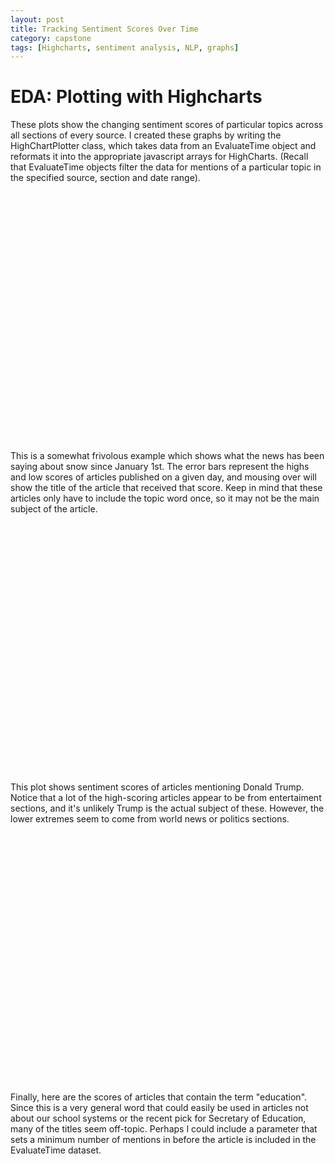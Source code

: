```yaml
---
layout: post
title: Tracking Sentiment Scores Over Time
category: capstone
tags: [Highcharts, sentiment analysis, NLP, graphs]
---
```

# EDA: Plotting with Highcharts

These plots show the changing sentiment scores of particular topics across all sections of every source. I created these graphs by writing the HighChartPlotter class, which takes data from an EvaluateTime object and reformats it into the appropriate javascript arrays for HighCharts. (Recall that EvaluateTime objects filter the data for mentions of a particular topic in the specified source, section and date range).

<script src="https://code.highcharts.com/highcharts.js"></script>
<script src="https://code.highcharts.com/highcharts-more.js"></script>
<script src="https://code.highcharts.com/modules/exporting.js"></script>

<div id="snow-sent-container" style="height: 400px; margin: auto; min-width: 400px; max-width: 600px"></div>


<script>
Highcharts.chart('snow-sent-container', {
  chart: {
    zoomType: 'x',
  },
  title: {
    text: 'Sentiment Score of Articles Containing "Snow"'
  },
  xAxis: [{
    type: 'datetime',
    title: {
      text: 'date',
      scalable: false
    }
  }],
  yAxis: {
    labels: {
      format: '{value}'
    },
    title: {
      text: 'Sentiment Scores'
    }
  },

  tooltip: {
    shared: false
  },
  series: [{
      "data": [
        [1484784000000, -0.014893484480660248],
        [1485475200000, 0.014371672502919777],
        [1485561600000, 0.0026270013166849659],
        [1485734400000, -0.0073898442224183966],
        [1485820800000, 0.0022959841115190831],
        [1485907200000, -0.0053017946320986237],
        [1486080000000, -0.00061089102328844335],
        [1486166400000, 0.0067917211135855573],
        [1486252800000, -0.0082626099072710645],
        [1486339200000, -0.0073095420507190033],
        [1486425600000, 0.0077615154717657897],
        [1486512000000, 0.004258487094170974],
        [1486598400000, 0.00022660012279252835],
        [1486684800000, 0.0030613481044298617]
      ],
      "type": "spline",
      "name": "Mean Score",
      "marker": false
    },{"name": "How Some Frolicking Fish Got Stuck in a Moment", "color": "#FF0000", "data": [[1484784000000, -0.014893484480660248]], "tooltip": {"pointFormat": "{point.y}"}, "marker": {"color": "#FF0000", "symbol": "circle", "enabled": true}, "type": "scatter", "showInLegend": false}, {"name": "How Do You Sell a Work of Art Built Into the Earth?", "color": "#FF0000", "data": [[1485475200000, 0.014371672502919777]], "tooltip": {"pointFormat": "{point.y}"}, "marker": {"color": "#FF0000", "symbol": "circle", "enabled": true}, "type": "scatter", "showInLegend": false}, {"name": "In Americas Heartland, Discussing Climate Change Without Saying Climate Change", "color": "#FF0000", "data": [[1485561600000, 0.002627001316684966]], "tooltip": {"pointFormat": "{point.y}"}, "marker": {"color": "#FF0000", "symbol": "circle", "enabled": true}, "type": "scatter", "showInLegend": false}, {"name": "Ice That Sparkles Like Diamonds Washes Onto Japanese Shores", "color": "#FF0000", "data": [[1485734400000, 0.01138116989617622]], "tooltip": {"pointFormat": "{point.y}"}, "marker": {"color": "#FF0000", "symbol": "circle", "enabled": true}, "type": "scatter", "showInLegend": false}, {"name": "The Image of Time", "color": "#FF0000", "data": [[1485820800000, 0.009198599732897583]], "tooltip": {"pointFormat": "{point.y}"}, "marker": {"color": "#FF0000", "symbol": "circle", "enabled": true}, "type": "scatter", "showInLegend": false}, {"name": "Fish can\'t talk, so they pee instead ", "color": "#FF0000", "data": [[1485907200000, -0.003725365527355257]], "tooltip": {"pointFormat": "{point.y}"}, "marker": {"color": "#FF0000", "symbol": "circle", "enabled": true}, "type": "scatter", "showInLegend": false}, {"name": "9 cooking projects that will please a crowd  or just you", "color": "#FF0000", "data": [[1486080000000, 0.012756601627775097]], "tooltip": {"pointFormat": "{point.y}"}, "marker": {"color": "#FF0000", "symbol": "circle", "enabled": true}, "type": "scatter", "showInLegend": false}, {"name": "What Happens When a Rape Goes Unreported", "color": "#FF0000", "data": [[1486166400000, 0.006791721113585557]], "tooltip": {"pointFormat": "{point.y}"}, "marker": {"color": "#FF0000", "symbol": "circle", "enabled": true}, "type": "scatter", "showInLegend": false}, {"name": "How to make frothy cocktails without the egg: Use chickpea water.", "color": "#FF0000", "data": [[1486252800000, 0.007134298527332862]], "tooltip": {"pointFormat": "{point.y}"}, "marker": {"color": "#FF0000", "symbol": "circle", "enabled": true}, "type": "scatter", "showInLegend": false}, {"name": "The music man: Josh Bell at mid-career", "color": "#FF0000", "data": [[1486339200000, 0.014871492557912569]], "tooltip": {"pointFormat": "{point.y}"}, "marker": {"color": "#FF0000", "symbol": "circle", "enabled": true}, "type": "scatter", "showInLegend": false}, {"name": "Fashion vs. Winter: Who Wins?", "color": "#FF0000", "data": [[1486425600000, 0.034112602141448296]], "tooltip": {"pointFormat": "{point.y}"}, "marker": {"color": "#FF0000", "symbol": "circle", "enabled": true}, "type": "scatter", "showInLegend": false}, {"name": "Spring will be here soon. Enjoy the last days of winter stillness in the garden.", "color": "#FF0000", "data": [[1486512000000, 0.025999163239962195]], "tooltip": {"pointFormat": "{point.y}"}, "marker": {"color": "#FF0000", "symbol": "circle", "enabled": true}, "type": "scatter", "showInLegend": false}, {"name": "The Colorado Historic Hot Springs Loop makes it easy to plan a visit  and a long soak", "color": "#FF0000", "data": [[1486598400000, 0.014185168128377768]], "tooltip": {"pointFormat": "{point.y}"}, "marker": {"color": "#FF0000", "symbol": "circle", "enabled": true}, "type": "scatter", "showInLegend": false}, {"name": "Kate Spade playful, Klein political at NY Fashion Week", "color": "#FF0000", "data": [[1486684800000, 0.01763206673250885]], "tooltip": {"pointFormat": "{point.y}"}, "marker": {"color": "#FF0000", "symbol": "circle", "enabled": true}, "type": "scatter", "showInLegend": false},
    {"name": "How Some Frolicking Fish Got Stuck in a Moment", "color": "#FF0000", "data": [[1484784000000, -0.014893484480660248]], "tooltip": {"pointFormat": "{point.y}"}, "marker": {"color": "#FF0000", "symbol": "circle", "enabled": true}, "type": "scatter", "showInLegend": false}, {"name": "How Do You Sell a Work of Art Built Into the Earth?", "color": "#FF0000", "data": [[1485475200000, 0.014371672502919777]], "tooltip": {"pointFormat": "{point.y}"}, "marker": {"color": "#FF0000", "symbol": "circle", "enabled": true}, "type": "scatter", "showInLegend": false}, {"name": "In Americas Heartland, Discussing Climate Change Without Saying Climate Change", "color": "#FF0000", "data": [[1485561600000, 0.002627001316684966]], "tooltip": {"pointFormat": "{point.y}"}, "marker": {"color": "#FF0000", "symbol": "circle", "enabled": true}, "type": "scatter", "showInLegend": false}, {"name": "Ollie, a Standoffish Bobcat, Is Missing From the National Zoo", "color": "#FF0000", "data": [[1485734400000, -0.026309530234651497]], "tooltip": {"pointFormat": "{point.y}"}, "marker": {"color": "#FF0000", "symbol": "circle", "enabled": true}, "type": "scatter", "showInLegend": false}, {"name": "Refugees Welcome. Volunteers Embrace Congolese Family in the Hudson Valley.", "color": "#FF0000", "data": [[1485820800000, -0.004925308079183126]], "tooltip": {"pointFormat": "{point.y}"}, "marker": {"color": "#FF0000", "symbol": "circle", "enabled": true}, "type": "scatter", "showInLegend": false}, {"name": "Pilgrim Nuclear Plants Neighbors Confront Regulators Over Safety", "color": "#FF0000", "data": [[1485907200000, -0.00687822373684199]], "tooltip": {"pointFormat": "{point.y}"}, "marker": {"color": "#FF0000", "symbol": "circle", "enabled": true}, "type": "scatter", "showInLegend": false}, {"name": "Everything is destroyed: A deadly surge of violence strikes eastern Ukraine", "color": "#FF0000", "data": [[1486080000000, -0.010946335938731242]], "tooltip": {"pointFormat": "{point.y}"}, "marker": {"color": "#FF0000", "symbol": "circle", "enabled": true}, "type": "scatter", "showInLegend": false}, {"name": "What Happens When a Rape Goes Unreported", "color": "#FF0000", "data": [[1486166400000, 0.006791721113585557]], "tooltip": {"pointFormat": "{point.y}"}, "marker": {"color": "#FF0000", "symbol": "circle", "enabled": true}, "type": "scatter", "showInLegend": false}, {"name": "100 dead as heavy snow burdens Afghanistan", "color": "#FF0000", "data": [[1486252800000, -0.02604361980140777]], "tooltip": {"pointFormat": "{point.y}"}, "marker": {"color": "#FF0000", "symbol": "circle", "enabled": true}, "type": "scatter", "showInLegend": false}, {"name": "U.N. says civilian toll in Afghanistan higher than ever", "color": "#FF0000", "data": [[1486339200000, -0.023722893072320554]], "tooltip": {"pointFormat": "{point.y}"}, "marker": {"color": "#FF0000", "symbol": "circle", "enabled": true}, "type": "scatter", "showInLegend": false}, {"name": "Waiting for New Lives: 2 Refugees Long Journeys to the U.S.", "color": "#FF0000", "data": [[1486425600000, -0.005602353734814484]], "tooltip": {"pointFormat": "{point.y}"}, "marker": {"color": "#FF0000", "symbol": "circle", "enabled": true}, "type": "scatter", "showInLegend": false}, {"name": "Gunmen kill 6 Red Cross staffers in northern Afghanistan; 2 others missing", "color": "#FF0000", "data": [[1486512000000, -0.012869348511960484]], "tooltip": {"pointFormat": "{point.y}"}, "marker": {"color": "#FF0000", "symbol": "circle", "enabled": true}, "type": "scatter", "showInLegend": false}, {"name": "Winter Storm Hits the Northeast", "color": "#FF0000", "data": [[1486598400000, -0.017784226933338584]], "tooltip": {"pointFormat": "{point.y}"}, "marker": {"color": "#FF0000", "symbol": "circle", "enabled": true}, "type": "scatter", "showInLegend": false}, {"name": "Jos Mara Olazbal to Make Champions Tour Debut After Painful Absence", "color": "#FF0000", "data": [[1486684800000, -0.00934960715090244]], "tooltip": {"pointFormat": "{point.y}"}, "marker": {"color": "#FF0000", "symbol": "circle", "enabled": true}, "type": "scatter", "showInLegend": false},
    {
      "whiskerLength": 0,
      "name": "Range",
      "color": "#FF0000",
      "data": [
        [1484784000000, -0.014893484480660248, -0.014893484480660248],
        [1485475200000, 0.014371672502919777, 0.014371672502919777],
        [1485561600000, 0.002627001316684966, 0.002627001316684966],
        [1485734400000, -0.026309530234651497, 0.01138116989617622],
        [1485820800000, -0.004925308079183126, 0.009198599732897583],
        [1485907200000, -0.00687822373684199, -0.003725365527355257],
        [1486080000000, -0.010946335938731242, 0.012756601627775097],
        [1486166400000, 0.006791721113585557, 0.006791721113585557],
        [1486252800000, -0.02604361980140777, 0.007134298527332862],
        [1486339200000, -0.023722893072320554, 0.014871492557912569],
        [1486425600000, -0.005602353734814484, 0.034112602141448296],
        [1486512000000, -0.012869348511960484, 0.025999163239962195],
        [1486598400000, -0.017784226933338584, 0.014185168128377768],
        [1486684800000, -0.00934960715090244, 0.01763206673250885]
      ],
      "stemWidth": 3,
      "type": "errorbar"
    }

  ]
});

</script>

This is a somewhat frivolous example which shows what the news has been saying about snow since January 1st. The error bars represent the highs and low scores of articles published on a given day, and mousing over will show the title of the article that received that score. Keep in mind that these articles only have to include the topic word once, so it may not be the main subject of the article.

<script src="https://code.highcharts.com/highcharts.js"></script>
<script src="https://code.highcharts.com/highcharts-more.js"></script>
<script src="https://code.highcharts.com/modules/exporting.js"></script>

<div id="trump-sent-container" style="height: 400px; margin: auto; min-width: 400px; max-width: 600px"></div>

<script>
Highcharts.chart('trump-sent-container', {
  chart: {
    zoomType: 'x',
  },
  title: {
    text: 'Sentiment Score of Articles Containing "Trump"'
  },
  xAxis: [{
    type: 'datetime',
    title: {
      text: 'date',
      scalable: false
    }
  }],
  yAxis: {
    labels: {
      format: '{value}'
    },
    title: {
      text: 'Sentiment Scores'
    }
  },

  tooltip: {
    shared: false
  },
  series: [{"data": [[1483920000000, 0.00356272085255046], [1484179200000, 0.0056750113931406769], [1484265600000, 0.0062279688581462853], [1484611200000, 0.00089692887829575141], [1484697600000, 0.0016938879181849532], [1484784000000, -0.0048885450132428055], [1485043200000, 0.0012365967584631883], [1485216000000, 0.0043572349995608349], [1485302400000, 0.0036356197931765705], [1485388800000, -0.0036103652133617592], [1485475200000, 0.0029356748424282119], [1485561600000, -0.0017842902048555188], [1485648000000, -0.0023018243694363344], [1485734400000, -0.0013074571362297698], [1485820800000, 0.00099385695332830323], [1485907200000, -0.0018588705820894653], [1485993600000, 0.0019477455781785177], [1486080000000, -0.0006775052647275783], [1486166400000, 0.0006609573230201975], [1486252800000, 0.00010891243035774886], [1486339200000, -0.00011695169582407388], [1486425600000, -0.00034197985983538341], [1486512000000, 0.00035395090661044921], [1486598400000, 0.0044033321459123415], [1486684800000, 0.00024615736408288975]], "type": "spline", "name": "Mean Score"},
  {"whiskerLength": 0, "name": "Range", "color": "#FF0000", "data": [[1483920000000, 0.00356272085255046, 0.00356272085255046], [1484179200000, -0.00316513079969771, 0.014515153585979063], [1484265600000, 0.0028177523013720655, 0.009638185414920505], [1484611200000, 0.0008969288782957514, 0.0008969288782957514], [1484697600000, -0.01406176632325732, 0.01582098300399639], [1484784000000, -0.0048885450132428055, -0.0048885450132428055], [1485043200000, 0.0012365967584631883, 0.0012365967584631883], [1485216000000, -0.004563800772505719, 0.011479183330534931], [1485302400000, -0.008473489645253119, 0.017641738988055614], [1485388800000, -0.03759215114091276, 0.01565565850590797], [1485475200000, -0.022690103242414637, 0.03443547977169051], [1485561600000, -0.015022964961774108, 0.02031316270058932], [1485648000000, -0.05419147153643498, 0.05242308555732057], [1485734400000, -0.07546673756351176, 0.0420177890622497], [1485820800000, -0.020138447055517678, 0.04326670335292343], [1485907200000, -0.022384127718062474, 0.021054953967588108], [1485993600000, -0.02332528907958725, 0.031418040040256626], [1486080000000, -0.030780827943724907, 0.03606674158261045], [1486166400000, -0.021891711652034677, 0.023102555090620785], [1486252800000, -0.03789034091473219, 0.03494342932466825], [1486339200000, -0.04481497903725347, 0.06012818901788827], [1486425600000, -0.05761556560960404, 0.0396643728080506], [1486512000000, -0.030349070877080105, 0.03757202154187034], [1486598400000, -0.036716269864498996, 0.04902166585541689], [1486684800000, -0.0363144746667474, 0.03281162943269168]], "stemWidth": 3, "type": "errorbar"},
  {"name": "Betsy DeVos, Trumps Education Pick, Plays Hardball With Her Wealth", "color": "#FF0000", "data": [[1483920000000, 0.00356272085255046]], "tooltip": {"pointFormat": "{point.y}"}, "marker": {"color": "#FF0000", "symbol": "circle", "enabled": true}, "type": "scatter", "showInLegend": false}, {"name": "Trumps Pick for Education Could Face Unusually Stiff Resistance", "color": "#FF0000", "data": [[1484179200000, -0.00316513079969771]], "tooltip": {"pointFormat": "{point.y}"}, "marker": {"color": "#FF0000", "symbol": "circle", "enabled": true}, "type": "scatter", "showInLegend": false}, {"name": "Donations Pour In to Band From Black College That Will Play at Inauguration", "color": "#FF0000", "data": [[1484265600000, 0.0028177523013720655]], "tooltip": {"pointFormat": "{point.y}"}, "marker": {"color": "#FF0000", "symbol": "circle", "enabled": true}, "type": "scatter", "showInLegend": false}, {"name": "Betsy DeVoss Education Hearing Erupts Into Partisan Debate", "color": "#FF0000", "data": [[1484611200000, 0.0008969288782957514]], "tooltip": {"pointFormat": "{point.y}"}, "marker": {"color": "#FF0000", "symbol": "circle", "enabled": true}, "type": "scatter", "showInLegend": false}, {"name": "Student Loan Collector Cheated Millions, Lawsuits Say", "color": "#FF0000", "data": [[1484697600000, -0.01406176632325732]], "tooltip": {"pointFormat": "{point.y}"}, "marker": {"color": "#FF0000", "symbol": "circle", "enabled": true}, "type": "scatter", "showInLegend": false}, {"name": "Obama decision to free FALN terror group leader sparks outrage | Fox News", "color": "#FF0000", "data": [[1484784000000, -0.0048885450132428055]], "tooltip": {"pointFormat": "{point.y}"}, "marker": {"color": "#FF0000", "symbol": "circle", "enabled": true}, "type": "scatter", "showInLegend": false}, {"name": "Undersea Museum Keeps Fish Feeding and Its Social Commentary Biting", "color": "#FF0000", "data": [[1485043200000, 0.0012365967584631883]], "tooltip": {"pointFormat": "{point.y}"}, "marker": {"color": "#FF0000", "symbol": "circle", "enabled": true}, "type": "scatter", "showInLegend": false}, {"name": "Climate Change Activists Barefoot Walk Across America Ends in Tragedy", "color": "#FF0000", "data": [[1485216000000, -0.004563800772505719]], "tooltip": {"pointFormat": "{point.y}"}, "marker": {"color": "#FF0000", "symbol": "circle", "enabled": true}, "type": "scatter", "showInLegend": false}, {"name": "That Old Phone Trump Uses for Twitter Could Be an Opening to Security Threats", "color": "#FF0000", "data": [[1485302400000, -0.008473489645253119]], "tooltip": {"pointFormat": "{point.y}"}, "marker": {"color": "#FF0000", "symbol": "circle", "enabled": true}, "type": "scatter", "showInLegend": false}, {"name": "Democrats, Play Hardball on a Supreme Court Nominee", "color": "#FF0000", "data": [[1485388800000, -0.03759215114091276]], "tooltip": {"pointFormat": "{point.y}"}, "marker": {"color": "#FF0000", "symbol": "circle", "enabled": true}, "type": "scatter", "showInLegend": false}, {"name": "Trumps Immigration Ban Is Illegal", "color": "#FF0000", "data": [[1485475200000, -0.022690103242414637]], "tooltip": {"pointFormat": "{point.y}"}, "marker": {"color": "#FF0000", "symbol": "circle", "enabled": true}, "type": "scatter", "showInLegend": false}, {"name": "Anxiety About Muslim Refugees Is Stoked Online by the Far-Right Media", "color": "#FF0000", "data": [[1485561600000, -0.015022964961774108]], "tooltip": {"pointFormat": "{point.y}"}, "marker": {"color": "#FF0000", "symbol": "circle", "enabled": true}, "type": "scatter", "showInLegend": false}, {"name": "The Outcry Over Trumps Refugee Ban", "color": "#FF0000", "data": [[1485648000000, -0.05419147153643498]], "tooltip": {"pointFormat": "{point.y}"}, "marker": {"color": "#FF0000", "symbol": "circle", "enabled": true}, "type": "scatter", "showInLegend": false}, {"name": "The Most Thankless Job: Trumps Press Secretary", "color": "#FF0000", "data": [[1485734400000, -0.07546673756351176]], "tooltip": {"pointFormat": "{point.y}"}, "marker": {"color": "#FF0000", "symbol": "circle", "enabled": true}, "type": "scatter", "showInLegend": false}, {"name": "The Republican Fausts", "color": "#FF0000", "data": [[1485820800000, -0.020138447055517678]], "tooltip": {"pointFormat": "{point.y}"}, "marker": {"color": "#FF0000", "symbol": "circle", "enabled": true}, "type": "scatter", "showInLegend": false}, {"name": "Everyone Is Welcome Here", "color": "#FF0000", "data": [[1485907200000, -0.022384127718062474]], "tooltip": {"pointFormat": "{point.y}"}, "marker": {"color": "#FF0000", "symbol": "circle", "enabled": true}, "type": "scatter", "showInLegend": false}, {"name": "Foreigners Trapped in the United States by New Policy", "color": "#FF0000", "data": [[1485993600000, -0.02332528907958725]], "tooltip": {"pointFormat": "{point.y}"}, "marker": {"color": "#FF0000", "symbol": "circle", "enabled": true}, "type": "scatter", "showInLegend": false}, {"name": "A Real and Present Danger: Lawyers Protest Against Trump", "color": "#FF0000", "data": [[1486080000000, -0.030780827943724907]], "tooltip": {"pointFormat": "{point.y}"}, "marker": {"color": "#FF0000", "symbol": "circle", "enabled": true}, "type": "scatter", "showInLegend": false}, {"name": "Chelsea Nears a Championship by Excelling at the Predictable", "color": "#FF0000", "data": [[1486166400000, -0.021891711652034677]], "tooltip": {"pointFormat": "{point.y}"}, "marker": {"color": "#FF0000", "symbol": "circle", "enabled": true}, "type": "scatter", "showInLegend": false}, {"name": "Five Reasons the Opposition Is in Good Shape to Fight Trump", "color": "#FF0000", "data": [[1486252800000, -0.03789034091473219]], "tooltip": {"pointFormat": "{point.y}"}, "marker": {"color": "#FF0000", "symbol": "circle", "enabled": true}, "type": "scatter", "showInLegend": false}, {"name": "Joy Behar on Trump SNL Skits: \'Dictators\' Hate Being Subjects of Jokes | Fox News Insider", "color": "#FF0000", "data": [[1486339200000, -0.04481497903725347]], "tooltip": {"pointFormat": "{point.y}"}, "marker": {"color": "#FF0000", "symbol": "circle", "enabled": true}, "type": "scatter", "showInLegend": false}, {"name": "Photos & Videos Capture Devastation After Tornadoes Strike Louisiana | Fox News Insider", "color": "#FF0000", "data": [[1486425600000, -0.05761556560960404]], "tooltip": {"pointFormat": "{point.y}"}, "marker": {"color": "#FF0000", "symbol": "circle", "enabled": true}, "type": "scatter", "showInLegend": false}, {"name": "She Showed Up Yearly to Meet Immigration Agents. Now Theyve Deported Her.", "color": "#FF0000", "data": [[1486512000000, -0.030349070877080105]], "tooltip": {"pointFormat": "{point.y}"}, "marker": {"color": "#FF0000", "symbol": "circle", "enabled": true}, "type": "scatter", "showInLegend": false}, {"name": "Hateful Threats Against a Jewish Blogger", "color": "#FF0000", "data": [[1486598400000, -0.036716269864498996]], "tooltip": {"pointFormat": "{point.y}"}, "marker": {"color": "#FF0000", "symbol": "circle", "enabled": true}, "type": "scatter", "showInLegend": false}, {"name": "La France, perdue sans grand dbat intrieur", "color": "#FF0000", "data": [[1486684800000, -0.0363144746667474]], "tooltip": {"pointFormat": "{point.y}"}, "marker": {"color": "#FF0000", "symbol": "circle", "enabled": true}, "type": "scatter", "showInLegend": false},
  {"name": "Betsy DeVos, Trumps Education Pick, Plays Hardball With Her Wealth", "color": "#FF0000", "data": [[1483920000000, 0.00356272085255046]], "tooltip": {"pointFormat": "{point.y}"}, "marker": {"color": "#FF0000", "symbol": "circle", "enabled": true}, "type": "scatter", "showInLegend": false}, {"name": "Janet Yellen Gives an Economic Short Course, Beyond Interest Rates", "color": "#FF0000", "data": [[1484179200000, 0.014515153585979063]], "tooltip": {"pointFormat": "{point.y}"}, "marker": {"color": "#FF0000", "symbol": "circle", "enabled": true}, "type": "scatter", "showInLegend": false}, {"name": "Programs That Are Predatory: Its Not Just at For-Profit Colleges", "color": "#FF0000", "data": [[1484265600000, 0.009638185414920505]], "tooltip": {"pointFormat": "{point.y}"}, "marker": {"color": "#FF0000", "symbol": "circle", "enabled": true}, "type": "scatter", "showInLegend": false}, {"name": "Betsy DeVoss Education Hearing Erupts Into Partisan Debate", "color": "#FF0000", "data": [[1484611200000, 0.0008969288782957514]], "tooltip": {"pointFormat": "{point.y}"}, "marker": {"color": "#FF0000", "symbol": "circle", "enabled": true}, "type": "scatter", "showInLegend": false}, {"name": "Nominee Betsy DeVoss Knowledge of Education Basics Is Open to Criticism", "color": "#FF0000", "data": [[1484697600000, 0.01582098300399639]], "tooltip": {"pointFormat": "{point.y}"}, "marker": {"color": "#FF0000", "symbol": "circle", "enabled": true}, "type": "scatter", "showInLegend": false}, {"name": "Obama decision to free FALN terror group leader sparks outrage | Fox News", "color": "#FF0000", "data": [[1484784000000, -0.0048885450132428055]], "tooltip": {"pointFormat": "{point.y}"}, "marker": {"color": "#FF0000", "symbol": "circle", "enabled": true}, "type": "scatter", "showInLegend": false}, {"name": "Undersea Museum Keeps Fish Feeding and Its Social Commentary Biting", "color": "#FF0000", "data": [[1485043200000, 0.0012365967584631883]], "tooltip": {"pointFormat": "{point.y}"}, "marker": {"color": "#FF0000", "symbol": "circle", "enabled": true}, "type": "scatter", "showInLegend": false}, {"name": "Mens Fashion Designers Grapple With the Rise of Trump", "color": "#FF0000", "data": [[1485216000000, 0.011479183330534931]], "tooltip": {"pointFormat": "{point.y}"}, "marker": {"color": "#FF0000", "symbol": "circle", "enabled": true}, "type": "scatter", "showInLegend": false}, {"name": "Repeal and Compete", "color": "#FF0000", "data": [[1485302400000, 0.017641738988055614]], "tooltip": {"pointFormat": "{point.y}"}, "marker": {"color": "#FF0000", "symbol": "circle", "enabled": true}, "type": "scatter", "showInLegend": false}, {"name": "Elon Musk Has Trumps Ear, and Wall Street Takes Note", "color": "#FF0000", "data": [[1485388800000, 0.01565565850590797]], "tooltip": {"pointFormat": "{point.y}"}, "marker": {"color": "#FF0000", "symbol": "circle", "enabled": true}, "type": "scatter", "showInLegend": false}, {"name": "What Does Couture Actually Mean?", "color": "#FF0000", "data": [[1485475200000, 0.03443547977169051]], "tooltip": {"pointFormat": "{point.y}"}, "marker": {"color": "#FF0000", "symbol": "circle", "enabled": true}, "type": "scatter", "showInLegend": false}, {"name": "The Normalization Trap", "color": "#FF0000", "data": [[1485561600000, 0.02031316270058932]], "tooltip": {"pointFormat": "{point.y}"}, "marker": {"color": "#FF0000", "symbol": "circle", "enabled": true}, "type": "scatter", "showInLegend": false}, {"name": "La La Land Takes Top Prize at the Producers Guild Awards", "color": "#FF0000", "data": [[1485648000000, 0.05242308555732057]], "tooltip": {"pointFormat": "{point.y}"}, "marker": {"color": "#FF0000", "symbol": "circle", "enabled": true}, "type": "scatter", "showInLegend": false}, {"name": "Dont Cut Back on the Arts", "color": "#FF0000", "data": [[1485734400000, 0.0420177890622497]], "tooltip": {"pointFormat": "{point.y}"}, "marker": {"color": "#FF0000", "symbol": "circle", "enabled": true}, "type": "scatter", "showInLegend": false}, {"name": "Full Transcript and Video: Trump Picks Neil Gorsuch for Supreme Court", "color": "#FF0000", "data": [[1485820800000, 0.04326670335292343]], "tooltip": {"pointFormat": "{point.y}"}, "marker": {"color": "#FF0000", "symbol": "circle", "enabled": true}, "type": "scatter", "showInLegend": false}, {"name": "Runner-Up Didnt Make It to Supreme Court, but He Did Get to Altoona", "color": "#FF0000", "data": [[1485907200000, 0.021054953967588108]], "tooltip": {"pointFormat": "{point.y}"}, "marker": {"color": "#FF0000", "symbol": "circle", "enabled": true}, "type": "scatter", "showInLegend": false}, {"name": "Trump Rude Toward Australia", "color": "#FF0000", "data": [[1485993600000, 0.031418040040256626]], "tooltip": {"pointFormat": "{point.y}"}, "marker": {"color": "#FF0000", "symbol": "circle", "enabled": true}, "type": "scatter", "showInLegend": false}, {"name": "CBS Bets on The Good Fight in the Streaming Wars", "color": "#FF0000", "data": [[1486080000000, 0.03606674158261045]], "tooltip": {"pointFormat": "{point.y}"}, "marker": {"color": "#FF0000", "symbol": "circle", "enabled": true}, "type": "scatter", "showInLegend": false}, {"name": "Trump Picks Wall Street Over Main Street", "color": "#FF0000", "data": [[1486166400000, 0.023102555090620785]], "tooltip": {"pointFormat": "{point.y}"}, "marker": {"color": "#FF0000", "symbol": "circle", "enabled": true}, "type": "scatter", "showInLegend": false}, {"name": "La La Lands Damien Chazelle Wins Directors Guild Award", "color": "#FF0000", "data": [[1486252800000, 0.03494342932466825]], "tooltip": {"pointFormat": "{point.y}"}, "marker": {"color": "#FF0000", "symbol": "circle", "enabled": true}, "type": "scatter", "showInLegend": false}, {"name": "Buy Less, Pay More", "color": "#FF0000", "data": [[1486339200000, 0.06012818901788827]], "tooltip": {"pointFormat": "{point.y}"}, "marker": {"color": "#FF0000", "symbol": "circle", "enabled": true}, "type": "scatter", "showInLegend": false}, {"name": "Tom Price, a Bigger Problem Than Betsy DeVos", "color": "#FF0000", "data": [[1486425600000, 0.0396643728080506]], "tooltip": {"pointFormat": "{point.y}"}, "marker": {"color": "#FF0000", "symbol": "circle", "enabled": true}, "type": "scatter", "showInLegend": false}, {"name": "Trump, Socrates and the Laughter Effect", "color": "#FF0000", "data": [[1486512000000, 0.03757202154187034]], "tooltip": {"pointFormat": "{point.y}"}, "marker": {"color": "#FF0000", "symbol": "circle", "enabled": true}, "type": "scatter", "showInLegend": false}, {"name": "\'We Will Prevail\': Conway Confident in Legal Merits of Executive Order | Fox News Insider", "color": "#FF0000", "data": [[1486598400000, 0.04902166585541689]], "tooltip": {"pointFormat": "{point.y}"}, "marker": {"color": "#FF0000", "symbol": "circle", "enabled": true}, "type": "scatter", "showInLegend": false}, {"name": "In Welcoming Shinzo Abe, Trump Affirms U.S. Commitment to Defending Japan", "color": "#FF0000", "data": [[1486684800000, 0.03281162943269168]], "tooltip": {"pointFormat": "{point.y}"}, "marker": {"color": "#FF0000", "symbol": "circle", "enabled": true}, "type": "scatter", "showInLegend": false}

  ]
});
</script>

This plot shows sentiment scores of articles mentioning Donald Trump. Notice that a lot of the high-scoring articles appear to be from entertaiment sections, and it's unlikely Trump is the actual subject of these. However, the lower extremes seem to come from world news or politics sections.

<script src="https://code.highcharts.com/highcharts.js"></script>
<script src="https://code.highcharts.com/highcharts-more.js"></script>
<script src="https://code.highcharts.com/modules/exporting.js"></script>

<div id="education-sent-container" style="height: 400px; margin: auto; min-width: 400px; max-width: 600px"></div>

<script>
Highcharts.chart('education-sent-container', {
  chart: {
    zoomType: 'x',
  },
  title: {
    text: 'Sentiment Score of Articles Containing "Education"'
  },
  xAxis: [{
    type: 'datetime',
    title: {
      text: 'date',
      scalable: false
    }
  }],
  yAxis: {
    labels: {
      format: '{value}'
    },
    title: {
      text: 'Sentiment Scores'
    }
  },

  tooltip: {
    shared: false
  },
  series: [{"data": [[1483920000000, 0.00356272085255046], [1484092800000, 0.0078770409324142188], [1484179200000, 0.010672604961544202], [1484265600000, 0.0096381854149205047], [1484611200000, 0.00089692887829575141], [1484697600000, 0.013167626384735861], [1484784000000, -0.0051036394410852795], [1485129600000, 0.0052538974876376442], [1485216000000, 0.0046037287739159856], [1485302400000, 0.010890824589081445], [1485388800000, 0.0045382256209400571], [1485475200000, 0.0058396246876289562], [1485561600000, 0.0038935978705482584], [1485648000000, -0.016468277357170536], [1485734400000, 0.0057975170089988306], [1485820800000, 0.012168237164162335], [1485907200000, 0.004530157866342267], [1485993600000, 0.0043637034786368819], [1486080000000, 0.004252894095724628], [1486166400000, 0.001809335666043115], [1486252800000, 0.00068309907313841335], [1486339200000, 0.0032124376973448237], [1486425600000, 0.0053405402230246044], [1486512000000, -6.4711367291217688e-05], [1486598400000, 0.0042220782811166315], [1486684800000, 0.0046703368758777234]], "type": "spline", "name": "Mean Score"},
  {"whiskerLength": 0, "name": "Range", "color": "#FF0000", "data": [[1483920000000, 0.00356272085255046, 0.00356272085255046], [1484092800000, 0.003922212147318227, 0.015544990263524886], [1484179200000, -0.00316513079969771, 0.020667792098351255], [1484265600000, 0.009638185414920505, 0.009638185414920505], [1484611200000, 0.0008969288782957514, 0.0008969288782957514], [1484697600000, 0.010514269765475332, 0.01582098300399639], [1484784000000, -0.008216043652207437, -0.001991235229963123], [1485129600000, 0.005253897487637644, 0.005253897487637644], [1485216000000, -0.006876569299007019, 0.012774025820180963], [1485302400000, 0.010890824589081445, 0.010890824589081445], [1485388800000, -2.0806240051502226e-05, 0.009282990923769491], [1485475200000, -0.010206364367436507, 0.023363411272694937], [1485561600000, -0.008611162448453159, 0.01340415935010486], [1485648000000, -0.01865993368656773, -0.008474444185502226], [1485734400000, -0.00442851212940499, 0.01923076781043131], [1485820800000, -0.0009249105967449928, 0.04326670335292343], [1485907200000, -0.0049622828011583, 0.021054953967588108], [1485993600000, -0.01807683527218207, 0.020994164185762883], [1486080000000, -0.00997759842123625, 0.027802701864794815], [1486166400000, -0.01146526850801208, 0.028815979150469104], [1486252800000, -0.017262475527753857, 0.011054073569087029], [1486339200000, -0.007615641292200911, 0.02289564666473927], [1486425600000, -0.031184841254346406, 0.0396643728080506], [1486512000000, -0.018539590927724153, 0.024992360882460197], [1486598400000, -0.017570143039539295, 0.021190172528031702], [1486684800000, -0.0222605411470378, 0.02920747597247196]], "stemWidth": 3, "type": "errorbar"},
  {"name": "Betsy DeVos, Trumps Education Pick, Plays Hardball With Her Wealth", "color": "#FF0000", "data": [[1483920000000, 0.00356272085255046]], "tooltip": {"pointFormat": "{point.y}"}, "marker": {"color": "#FF0000", "symbol": "circle", "enabled": true}, "type": "scatter", "showInLegend": false}, {"name": "For Young Entrepreneurs, College Debts Can Snuff Out Start-Up Hopes", "color": "#FF0000", "data": [[1484092800000, 0.003922212147318227]], "tooltip": {"pointFormat": "{point.y}"}, "marker": {"color": "#FF0000", "symbol": "circle", "enabled": true}, "type": "scatter", "showInLegend": false}, {"name": "Trumps Pick for Education Could Face Unusually Stiff Resistance", "color": "#FF0000", "data": [[1484179200000, -0.00316513079969771]], "tooltip": {"pointFormat": "{point.y}"}, "marker": {"color": "#FF0000", "symbol": "circle", "enabled": true}, "type": "scatter", "showInLegend": false}, {"name": "Programs That Are Predatory: Its Not Just at For-Profit Colleges", "color": "#FF0000", "data": [[1484265600000, 0.009638185414920505]], "tooltip": {"pointFormat": "{point.y}"}, "marker": {"color": "#FF0000", "symbol": "circle", "enabled": true}, "type": "scatter", "showInLegend": false}, {"name": "Betsy DeVoss Education Hearing Erupts Into Partisan Debate", "color": "#FF0000", "data": [[1484611200000, 0.0008969288782957514]], "tooltip": {"pointFormat": "{point.y}"}, "marker": {"color": "#FF0000", "symbol": "circle", "enabled": true}, "type": "scatter", "showInLegend": false}, {"name": "Lois Dickson Rice, Trailblazing Executive Behind Pell Grants, Dies at 83", "color": "#FF0000", "data": [[1484697600000, 0.010514269765475332]], "tooltip": {"pointFormat": "{point.y}"}, "marker": {"color": "#FF0000", "symbol": "circle", "enabled": true}, "type": "scatter", "showInLegend": false}, {"name": "For-Profit Law School Is Cut Off From Federal Student Loans", "color": "#FF0000", "data": [[1484784000000, -0.008216043652207437]], "tooltip": {"pointFormat": "{point.y}"}, "marker": {"color": "#FF0000", "symbol": "circle", "enabled": true}, "type": "scatter", "showInLegend": false}, {"name": "Texas Teacher Shouldnt Be Punished for Marijuana Use in Colorado, Judge Says", "color": "#FF0000", "data": [[1485129600000, 0.005253897487637644]], "tooltip": {"pointFormat": "{point.y}"}, "marker": {"color": "#FF0000", "symbol": "circle", "enabled": true}, "type": "scatter", "showInLegend": false}, {"name": "When Campus Rapists Are Repeat Offenders", "color": "#FF0000", "data": [[1485216000000, -0.006876569299007019]], "tooltip": {"pointFormat": "{point.y}"}, "marker": {"color": "#FF0000", "symbol": "circle", "enabled": true}, "type": "scatter", "showInLegend": false}, {"name": "If Sugar Is Harmless, Prove It", "color": "#FF0000", "data": [[1485302400000, 0.010890824589081445]], "tooltip": {"pointFormat": "{point.y}"}, "marker": {"color": "#FF0000", "symbol": "circle", "enabled": true}, "type": "scatter", "showInLegend": false}, {"name": "In a Corner, President Enrique Pea Nieto of Mexico Punches Back", "color": "#FF0000", "data": [[1485388800000, -2.0806240051502226e-05]], "tooltip": {"pointFormat": "{point.y}"}, "marker": {"color": "#FF0000", "symbol": "circle", "enabled": true}, "type": "scatter", "showInLegend": false}, {"name": "Gary Lineker, Soccer Hero, Dips a Toe Into Post-Brexit British Politics", "color": "#FF0000", "data": [[1485475200000, -0.010206364367436507]], "tooltip": {"pointFormat": "{point.y}"}, "marker": {"color": "#FF0000", "symbol": "circle", "enabled": true}, "type": "scatter", "showInLegend": false}, {"name": "Trumps Immigration Ban Draws Deep Anger and Muted Praise", "color": "#FF0000", "data": [[1485561600000, -0.008611162448453159]], "tooltip": {"pointFormat": "{point.y}"}, "marker": {"color": "#FF0000", "symbol": "circle", "enabled": true}, "type": "scatter", "showInLegend": false}, {"name": "Under Taliban Siege, a Doctors Trial by Fire", "color": "#FF0000", "data": [[1485648000000, -0.01865993368656773]], "tooltip": {"pointFormat": "{point.y}"}, "marker": {"color": "#FF0000", "symbol": "circle", "enabled": true}, "type": "scatter", "showInLegend": false}, {"name": "A Trade Deficit Isnt Failure", "color": "#FF0000", "data": [[1485734400000, -0.00442851212940499]], "tooltip": {"pointFormat": "{point.y}"}, "marker": {"color": "#FF0000", "symbol": "circle", "enabled": true}, "type": "scatter", "showInLegend": false}, {"name": "Colleges Discover the Rural Student", "color": "#FF0000", "data": [[1485820800000, -0.0009249105967449928]], "tooltip": {"pointFormat": "{point.y}"}, "marker": {"color": "#FF0000", "symbol": "circle", "enabled": true}, "type": "scatter", "showInLegend": false}, {"name": "Israel Approves Another Wave of West Bank Settlement Construction", "color": "#FF0000", "data": [[1485907200000, -0.0049622828011583]], "tooltip": {"pointFormat": "{point.y}"}, "marker": {"color": "#FF0000", "symbol": "circle", "enabled": true}, "type": "scatter", "showInLegend": false}, {"name": "An Apology to Muslims for President Trump", "color": "#FF0000", "data": [[1485993600000, -0.01807683527218207]], "tooltip": {"pointFormat": "{point.y}"}, "marker": {"color": "#FF0000", "symbol": "circle", "enabled": true}, "type": "scatter", "showInLegend": false}, {"name": "Iranians have studied in U.S. universities for decades. Trumps ban has left many stranded.", "color": "#FF0000", "data": [[1486080000000, -0.00997759842123625]], "tooltip": {"pointFormat": "{point.y}"}, "marker": {"color": "#FF0000", "symbol": "circle", "enabled": true}, "type": "scatter", "showInLegend": false}, {"name": "State Dept. reverses visa revocations, allows barred travelers to enter U.S.", "color": "#FF0000", "data": [[1486166400000, -0.01146526850801208]], "tooltip": {"pointFormat": "{point.y}"}, "marker": {"color": "#FF0000", "symbol": "circle", "enabled": true}, "type": "scatter", "showInLegend": false}, {"name": "A Small Ohio Town Clamors to Curb Aggressive Policing", "color": "#FF0000", "data": [[1486252800000, -0.017262475527753857]], "tooltip": {"pointFormat": "{point.y}"}, "marker": {"color": "#FF0000", "symbol": "circle", "enabled": true}, "type": "scatter", "showInLegend": false}, {"name": "Opposition to Trump travel ban grows as key court decision looms", "color": "#FF0000", "data": [[1486339200000, -0.007615641292200911]], "tooltip": {"pointFormat": "{point.y}"}, "marker": {"color": "#FF0000", "symbol": "circle", "enabled": true}, "type": "scatter", "showInLegend": false}, {"name": "Hemmer Asks Conway What Trump Meant About Media Not Reporting Terror Attacks | Fox News Insider", "color": "#FF0000", "data": [[1486425600000, -0.031184841254346406]], "tooltip": {"pointFormat": "{point.y}"}, "marker": {"color": "#FF0000", "symbol": "circle", "enabled": true}, "type": "scatter", "showInLegend": false}, {"name": "Once-reviled scavenger bird now the pride of its Indian home", "color": "#FF0000", "data": [[1486512000000, -0.018539590927724153]], "tooltip": {"pointFormat": "{point.y}"}, "marker": {"color": "#FF0000", "symbol": "circle", "enabled": true}, "type": "scatter", "showInLegend": false}, {"name": "Ask Amy: Parents worry about daughters college drinking", "color": "#FF0000", "data": [[1486598400000, -0.017570143039539295]], "tooltip": {"pointFormat": "{point.y}"}, "marker": {"color": "#FF0000", "symbol": "circle", "enabled": true}, "type": "scatter", "showInLegend": false}, {"name": "Roommates Wanted. Trump Supporters Need Not Apply.", "color": "#FF0000", "data": [[1486684800000, -0.0222605411470378]], "tooltip": {"pointFormat": "{point.y}"}, "marker": {"color": "#FF0000", "symbol": "circle", "enabled": true}, "type": "scatter", "showInLegend": false},
  {"name": "Betsy DeVos, Trumps Education Pick, Plays Hardball With Her Wealth", "color": "#FF0000", "data": [[1483920000000, 0.00356272085255046]], "tooltip": {"pointFormat": "{point.y}"}, "marker": {"color": "#FF0000", "symbol": "circle", "enabled": true}, "type": "scatter", "showInLegend": false}, {"name": "Elizabeth Bradley, Global Health Expert, Will Be Vassars New President", "color": "#FF0000", "data": [[1484092800000, 0.015544990263524886]], "tooltip": {"pointFormat": "{point.y}"}, "marker": {"color": "#FF0000", "symbol": "circle", "enabled": true}, "type": "scatter", "showInLegend": false}, {"name": "$60,000 in Tuition, and My Son Wants to Become a Farmer?", "color": "#FF0000", "data": [[1484179200000, 0.020667792098351255]], "tooltip": {"pointFormat": "{point.y}"}, "marker": {"color": "#FF0000", "symbol": "circle", "enabled": true}, "type": "scatter", "showInLegend": false}, {"name": "Programs That Are Predatory: Its Not Just at For-Profit Colleges", "color": "#FF0000", "data": [[1484265600000, 0.009638185414920505]], "tooltip": {"pointFormat": "{point.y}"}, "marker": {"color": "#FF0000", "symbol": "circle", "enabled": true}, "type": "scatter", "showInLegend": false}, {"name": "Betsy DeVoss Education Hearing Erupts Into Partisan Debate", "color": "#FF0000", "data": [[1484611200000, 0.0008969288782957514]], "tooltip": {"pointFormat": "{point.y}"}, "marker": {"color": "#FF0000", "symbol": "circle", "enabled": true}, "type": "scatter", "showInLegend": false}, {"name": "Nominee Betsy DeVoss Knowledge of Education Basics Is Open to Criticism", "color": "#FF0000", "data": [[1484697600000, 0.01582098300399639]], "tooltip": {"pointFormat": "{point.y}"}, "marker": {"color": "#FF0000", "symbol": "circle", "enabled": true}, "type": "scatter", "showInLegend": false}, {"name": "In Navient Lawsuits, Unsettling Echoes of Past Lending Crisis", "color": "#FF0000", "data": [[1484784000000, -0.001991235229963123]], "tooltip": {"pointFormat": "{point.y}"}, "marker": {"color": "#FF0000", "symbol": "circle", "enabled": true}, "type": "scatter", "showInLegend": false}, {"name": "Texas Teacher Shouldnt Be Punished for Marijuana Use in Colorado, Judge Says", "color": "#FF0000", "data": [[1485129600000, 0.005253897487637644]], "tooltip": {"pointFormat": "{point.y}"}, "marker": {"color": "#FF0000", "symbol": "circle", "enabled": true}, "type": "scatter", "showInLegend": false}, {"name": "Harlem Schools Are Left to Fail as Those Not Far Away Thrive", "color": "#FF0000", "data": [[1485216000000, 0.012774025820180963]], "tooltip": {"pointFormat": "{point.y}"}, "marker": {"color": "#FF0000", "symbol": "circle", "enabled": true}, "type": "scatter", "showInLegend": false}, {"name": "If Sugar Is Harmless, Prove It", "color": "#FF0000", "data": [[1485302400000, 0.010890824589081445]], "tooltip": {"pointFormat": "{point.y}"}, "marker": {"color": "#FF0000", "symbol": "circle", "enabled": true}, "type": "scatter", "showInLegend": false}, {"name": "Mr. Trumps Gag Rule Will Harm Global Health", "color": "#FF0000", "data": [[1485388800000, 0.009282990923769491]], "tooltip": {"pointFormat": "{point.y}"}, "marker": {"color": "#FF0000", "symbol": "circle", "enabled": true}, "type": "scatter", "showInLegend": false}, {"name": "Gold and Gems: The Spring 2017 Jewelry Collections", "color": "#FF0000", "data": [[1485475200000, 0.023363411272694937]], "tooltip": {"pointFormat": "{point.y}"}, "marker": {"color": "#FF0000", "symbol": "circle", "enabled": true}, "type": "scatter", "showInLegend": false}, {"name": "College Success, for All", "color": "#FF0000", "data": [[1485561600000, 0.01340415935010486]], "tooltip": {"pointFormat": "{point.y}"}, "marker": {"color": "#FF0000", "symbol": "circle", "enabled": true}, "type": "scatter", "showInLegend": false}, {"name": "Visa Ban Leaves Artists in Limbo, and Institutions Perplexed", "color": "#FF0000", "data": [[1485648000000, -0.008474444185502226]], "tooltip": {"pointFormat": "{point.y}"}, "marker": {"color": "#FF0000", "symbol": "circle", "enabled": true}, "type": "scatter", "showInLegend": false}, {"name": "Hall of Fame Spot for Don Coryell Could Comfort Chargers Fans", "color": "#FF0000", "data": [[1485734400000, 0.01923076781043131]], "tooltip": {"pointFormat": "{point.y}"}, "marker": {"color": "#FF0000", "symbol": "circle", "enabled": true}, "type": "scatter", "showInLegend": false}, {"name": "Full Transcript and Video: Trump Picks Neil Gorsuch for Supreme Court", "color": "#FF0000", "data": [[1485820800000, 0.04326670335292343]], "tooltip": {"pointFormat": "{point.y}"}, "marker": {"color": "#FF0000", "symbol": "circle", "enabled": true}, "type": "scatter", "showInLegend": false}, {"name": "Runner-Up Didnt Make It to Supreme Court, but He Did Get to Altoona", "color": "#FF0000", "data": [[1485907200000, 0.021054953967588108]], "tooltip": {"pointFormat": "{point.y}"}, "marker": {"color": "#FF0000", "symbol": "circle", "enabled": true}, "type": "scatter", "showInLegend": false}, {"name": "Events for Children in NYC This Week", "color": "#FF0000", "data": [[1485993600000, 0.020994164185762883]], "tooltip": {"pointFormat": "{point.y}"}, "marker": {"color": "#FF0000", "symbol": "circle", "enabled": true}, "type": "scatter", "showInLegend": false}, {"name": "What Baroque Venice Can Teach Us About Modern Politics", "color": "#FF0000", "data": [[1486080000000, 0.027802701864794815]], "tooltip": {"pointFormat": "{point.y}"}, "marker": {"color": "#FF0000", "symbol": "circle", "enabled": true}, "type": "scatter", "showInLegend": false}, {"name": "How to Pick a Preschool in Less Than an Hour", "color": "#FF0000", "data": [[1486166400000, 0.028815979150469104]], "tooltip": {"pointFormat": "{point.y}"}, "marker": {"color": "#FF0000", "symbol": "circle", "enabled": true}, "type": "scatter", "showInLegend": false}, {"name": "Escapism Reigns in Super Bowl Commercials, but Politics Proves Inescapable", "color": "#FF0000", "data": [[1486252800000, 0.011054073569087029]], "tooltip": {"pointFormat": "{point.y}"}, "marker": {"color": "#FF0000", "symbol": "circle", "enabled": true}, "type": "scatter", "showInLegend": false}, {"name": "Kids who love birdwatching can let their hobby help scientists", "color": "#FF0000", "data": [[1486339200000, 0.02289564666473927]], "tooltip": {"pointFormat": "{point.y}"}, "marker": {"color": "#FF0000", "symbol": "circle", "enabled": true}, "type": "scatter", "showInLegend": false}, {"name": "Tom Price, a Bigger Problem Than Betsy DeVos", "color": "#FF0000", "data": [[1486425600000, 0.0396643728080506]], "tooltip": {"pointFormat": "{point.y}"}, "marker": {"color": "#FF0000", "symbol": "circle", "enabled": true}, "type": "scatter", "showInLegend": false}, {"name": "Students first: New Education Secretary Betsy DeVos seeks common ground", "color": "#FF0000", "data": [[1486512000000, 0.024992360882460197]], "tooltip": {"pointFormat": "{point.y}"}, "marker": {"color": "#FF0000", "symbol": "circle", "enabled": true}, "type": "scatter", "showInLegend": false}, {"name": "A Secret of Many Urban 20-Somethings: Their Parents Help With the Rent", "color": "#FF0000", "data": [[1486598400000, 0.021190172528031702]], "tooltip": {"pointFormat": "{point.y}"}, "marker": {"color": "#FF0000", "symbol": "circle", "enabled": true}, "type": "scatter", "showInLegend": false}, {"name": "Latin Jazz is Booming. Look Beyond the Grammys to Find It.", "color": "#FF0000", "data": [[1486684800000, 0.02920747597247196]], "tooltip": {"pointFormat": "{point.y}"}, "marker": {"color": "#FF0000", "symbol": "circle", "enabled": true}, "type": "scatter", "showInLegend": false}

  ]
});

</script>

Finally, here are the scores of articles that contain the term "education". Since this is a very general word that could easily be used in articles not about our school systems or the recent pick for Secretary of Education, many of the titles seem off-topic. Perhaps I could include a parameter that sets a minimum number of mentions in before the article is included in the EvaluateTime dataset.
